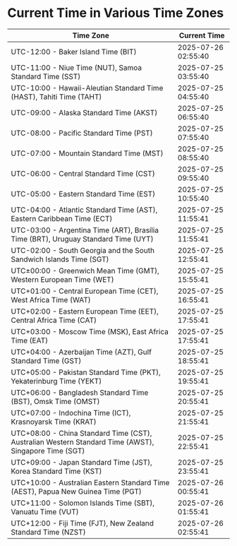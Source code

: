 # Current Time in Various Time Zones

| Time Zone | Current Time |
|-----------|--------------|
| UTC-12:00 - Baker Island Time (BIT) | 2025-07-26 02:55:40 |
| UTC-11:00 - Niue Time (NUT), Samoa Standard Time (SST) | 2025-07-25 03:55:40 |
| UTC-10:00 - Hawaii-Aleutian Standard Time (HAST), Tahiti Time (TAHT) | 2025-07-25 04:55:40 |
| UTC-09:00 - Alaska Standard Time (AKST) | 2025-07-25 06:55:40 |
| UTC-08:00 - Pacific Standard Time (PST) | 2025-07-25 07:55:40 |
| UTC-07:00 - Mountain Standard Time (MST) | 2025-07-25 08:55:40 |
| UTC-06:00 - Central Standard Time (CST) | 2025-07-25 09:55:40 |
| UTC-05:00 - Eastern Standard Time (EST) | 2025-07-25 10:55:40 |
| UTC-04:00 - Atlantic Standard Time (AST), Eastern Caribbean Time (ECT) | 2025-07-25 11:55:41 |
| UTC-03:00 - Argentina Time (ART), Brasília Time (BRT), Uruguay Standard Time (UYT) | 2025-07-25 11:55:41 |
| UTC-02:00 - South Georgia and the South Sandwich Islands Time (SGT) | 2025-07-25 12:55:41 |
| UTC±00:00 - Greenwich Mean Time (GMT), Western European Time (WET) | 2025-07-25 15:55:41 |
| UTC+01:00 - Central European Time (CET), West Africa Time (WAT) | 2025-07-25 16:55:41 |
| UTC+02:00 - Eastern European Time (EET), Central Africa Time (CAT) | 2025-07-25 17:55:41 |
| UTC+03:00 - Moscow Time (MSK), East Africa Time (EAT) | 2025-07-25 17:55:41 |
| UTC+04:00 - Azerbaijan Time (AZT), Gulf Standard Time (GST) | 2025-07-25 18:55:41 |
| UTC+05:00 - Pakistan Standard Time (PKT), Yekaterinburg Time (YEKT) | 2025-07-25 19:55:41 |
| UTC+06:00 - Bangladesh Standard Time (BST), Omsk Time (OMST) | 2025-07-25 20:55:41 |
| UTC+07:00 - Indochina Time (ICT), Krasnoyarsk Time (KRAT) | 2025-07-25 21:55:41 |
| UTC+08:00 - China Standard Time (CST), Australian Western Standard Time (AWST), Singapore Time (SGT) | 2025-07-25 22:55:41 |
| UTC+09:00 - Japan Standard Time (JST), Korea Standard Time (KST) | 2025-07-25 23:55:41 |
| UTC+10:00 - Australian Eastern Standard Time (AEST), Papua New Guinea Time (PGT) | 2025-07-26 00:55:41 |
| UTC+11:00 - Solomon Islands Time (SBT), Vanuatu Time (VUT) | 2025-07-26 01:55:41 |
| UTC+12:00 - Fiji Time (FJT), New Zealand Standard Time (NZST) | 2025-07-26 02:55:41 |

